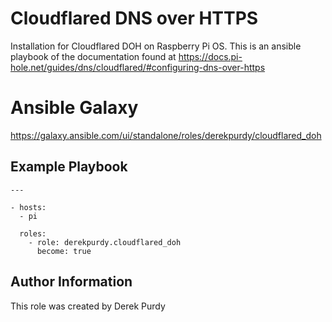 # Cloudflared DNS over HTTPS
Installation for Cloudflared DOH on Raspberry Pi OS. This is an ansible playbook of the documentation found at https://docs.pi-hole.net/guides/dns/cloudflared/#configuring-dns-over-https

# Ansible Galaxy
https://galaxy.ansible.com/ui/standalone/roles/derekpurdy/cloudflared_doh

## Example Playbook

    ---

    - hosts:
      - pi

      roles:
        - role: derekpurdy.cloudflared_doh
          become: true

## Author Information
This role was created by Derek Purdy
